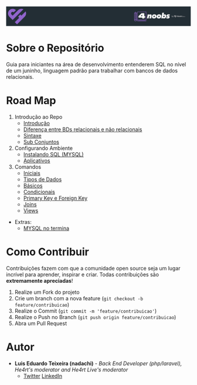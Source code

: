 <p align="center">
  <a href="https://github.com/he4rt/4noobs" target="_blank">
    <img src="assets/header_4noobs.svg">
  </a>
</p>

# Sobre o Repositório

Guia para iniciantes na área de desenvolvimento entenderem SQL no nível de um juninho, linguagem padrão para trabalhar com bancos de dados relacionais.

# Road Map

1. Introdução ao Repo 
    * [Introdução](contents/Introducao/Introducao.md)
    * [Diferença entre BDs relacionais e não relacionais](contents/Introducao/Diferenca.md)
    * [Sintaxe](contents/Introducao/Sintaxe.md)
    * [Sub Conjuntos](contents/Introducao/Conjuntos.md)
2. Configurando Ambiente
   * [Instalando SQL (MYSQL)](contents/configuracao/Instalacao.md)
   * [Aplicativos](contents/configuracao/Aplicativos.md)
3. Comandos
   * [Iniciais](contents/comandos/Iniciais.md)
   * [Tipos de Dados](contents/comandos/Tipos.md)
   * [Básicos](contents/comandos/Basicos.md)
   * [Condicionais](contents/comandos/Condicionais.md)
   * [Primary Key e Foreign Key](contents/comandos/Keys.md)
   * [Joins](contents/comandos/Joins.md)
   * [Views](contents/comandos/Views.md)
- Extras:
   * [MYSQL no termina](contents/extra/comandos.md)

# Como Contribuir

Contribuições fazem com que a comunidade open source seja um lugar incrível para aprender, inspirar e criar. Todas
contribuições são **extremamente apreciadas**!

1. Realize um Fork do projeto
2. Crie um branch com a nova feature (`git checkout -b feature/contribuicao`)
3. Realize o Commit (`git commit -m 'feature/contribuicao'`)
4. Realize o Push no Branch (`git push origin feature/contribuicao`)
5. Abra um Pull Request

# Autor

- **Luis Eduardo Teixeira (nadachi)** - _Back End Developer (php/laravel), He4rt's moderator and He4rt Live's moderator_
  - [Twitter](https://twitter.com/Luis_Nadachi) [LinkedIn](https://www.linkedin.com/in/luis-eduardo-ribeiro-teixeira-384b9819a/)

